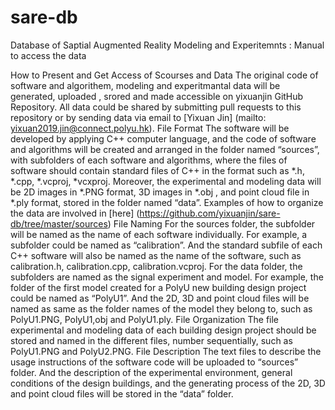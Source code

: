 # sare-db
Database of Saptial Augmented Reality Modeling and Experitemnts :
Manual to access the data

How to Present and Get Access of Scourses and Data 
The original code of software and algorithem, modeling and experitmantal data will be generated, uploaded , srored and made accessible on yixuanjin GitHub Repository. All data could be shared by submitting pull requests to this repository or by sending data via email to [Yixuan Jin] (mailto: yixuan2019.jin@connect.polyu.hk). 
File Format 
The software will be developed by applying C++ computer language, and the code of software and algorithms will be created and arranged in the folder named “sources”, with subfolders of each software and algorithms, where the files of software should contain standard files of C++ in the format such as *.h, *.cpp, *.vcproj, *vcxproj. Moreover, the experimental and modeling data will be 2D images in *.PNG format, 3D images in *.obj , and point cloud file in *.ply format, stored in the folder named “data”. Examples of how to organize the data are involved in [here] (https://github.com/yixuanjin/sare-db/tree/master/sources)
File Naming 
For the sources folder, the subfolder will be named as the name of each software individually. For example, a subfolder could be named as “calibration”. And the standard subfile of each C++ software will also be named as the name of the software, such as calibration.h, calibration.cpp, calibration.vcproj. For the data folder, the subfolders are named as the signal experiment and model. For example, the folder of the first model created for a PolyU new building design project could be named as “PolyU1”. And the 2D, 3D and point cloud files will be named as same as the folder names of the model they belong to, such as PolyU1.PNG, PolyU1,obj and PolyU1.ply.
File Organization 
The file experimental and modeling data of each building design project should be stored and named in the different files, number sequentially, such as PolyU1.PNG and PolyU2.PNG.
File Description 
The text files to describe the usage instructions of the software code will be uploaded to “sources” folder. And the description of the experimental environment, general conditions of the design buildings, and the generating process of the 2D, 3D and point cloud files will be stored in the “data” folder.
